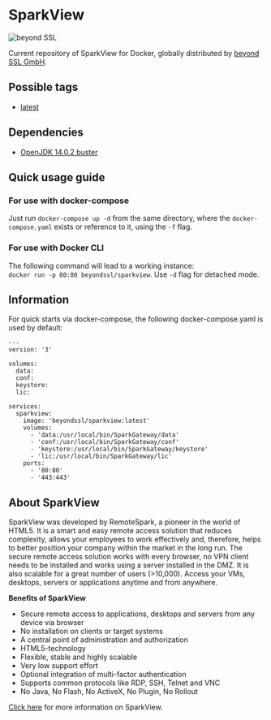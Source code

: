 # SparkView
![beyond SSL](https://www.beyondssl.com/beyondssl-logo-small-color.png)

Current repository of SparkView for Docker, globally distributed by [beyond SSL GmbH](https://www.beyondssl.com/).

## Possible tags
* [latest](https://github.com/beyondssl/sparkview/blob/master/Dockerfile)

## Dependencies
* [OpenJDK 14.0.2 buster](https://github.com/docker-library/openjdk/blob/83fbf16d99f4094df192b4f07909b473ad1d8392/14/jdk/buster/Dockerfile)

## Quick usage guide
### For use with docker-compose
Just run `docker-compose up -d` from the same directory, where the `docker-compose.yaml` exists or reference to it, using the `-f` flag.

### For use with Docker CLI
The following command will lead to a working instance:<br>
`docker run -p 80:80 beyondssl/sparkview`. Use `-d` flag for detached mode.

## Information
For quick starts via docker-compose, the following docker-compose.yaml is used by default:
```
---
version: '3'

volumes:
  data:
  conf:
  keystore:
  lic:

services:
  sparkview:
    image: 'beyondssl/sparkview:latest'
    volumes:
      - 'data:/usr/local/bin/SparkGateway/data'
      - 'conf:/usr/local/bin/SparkGateway/conf'
      - 'keystore:/usr/local/bin/SparkGateway/keystore'
      - 'lic:/usr/local/bin/SparkGateway/lic'
    ports:
      - '80:80'
      - '443:443'
```

## About SparkView
SparkView was developed by RemoteSpark, a pioneer in the world of HTML5. It is a smart and easy remote access solution that reduces complexity, allows your employees to work effectively and, therefore, helps to better position your company within the market in the long run. The secure remote access solution works with every browser, no VPN client needs to be installed and works using a server installed in the DMZ. It is also scalable for a great number of users (>10,000). Access your VMs, desktops, servers or applications anytime and from anywhere.

**Benefits of SparkView**
* Secure remote access to applications, desktops and servers from any device via browser
* No installation on clients or target systems
* A central point of administration and authorization
* HTML5-technology
* Flexible, stable and highly scalable
* Very low support effort
* Optional integration of multi-factor authentication
* Supports common protocols like RDP, SSH, Telnet and VNC
* No Java, No Flash, No ActiveX, No Plugin, No Rollout

[Click here](https://www.beyondssl.com/en/products/sparkview/) for more information on SparkView.